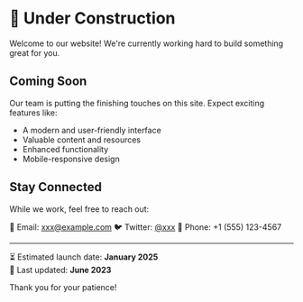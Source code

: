 
# 🚧 Under Construction

Welcome to our website! We're currently working hard to build something great for you.

## Coming Soon

Our team is putting the finishing touches on this site. Expect exciting features like:

- A modern and user-friendly interface
- Valuable content and resources
- Enhanced functionality
- Mobile-responsive design

## Stay Connected

While we work, feel free to reach out:

📧 Email: [xxx@example.com](mailto:xxx@example.com)
🐦 Twitter: [@xxx](https://twitter.com/xxx)
📱 Phone: +1 (555) 123-4567

---

⏳ Estimated launch date: **January 2025**  
🔨 Last updated: **June 2023**

Thank you for your patience!